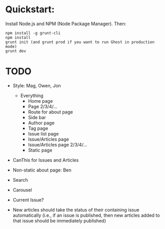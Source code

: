 Quickstart:
===========

Install Node.js and NPM (Node Package Manager). Then:

    npm install -g grunt-cli
    npm install
    grunt init (and grunt prod if you want to run Ghost in production mode)
    grunt dev


TODO
====

- Style: Mag, Owen, Jon
  + Everything
    - Home page
    - Page 2/3/4/...
    - Route for about page
    - Side bar
    - Author page
    - Tag page
    - Issue list page
    - Issue/Articles page
    - Issue/Articles page 2/3/4/...
    - Static page

- CanThis for Issues and Articles
- Non-static about page: Ben
- Search
- Carousel
- Current Issue?

- New articles should take the status of their containing issue automatically
  (i.e., if an issue is published, then new articles added to that issue
   should be immediately published)
